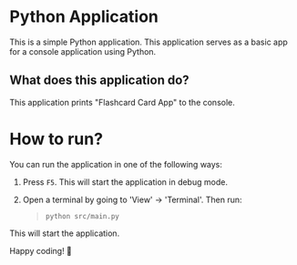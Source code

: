 Python Application
======================
This is a simple Python application. This application serves as a basic app for a console application using Python.

What does this application do?
-------------------------------
This application prints "Flashcard Card App" to the console.

# How to run?
You can run the application in one of the following ways:

1. Press `F5`. This will start the application in debug mode.

2. Open a terminal by going to 'View' -> 'Terminal'. Then run:
    > `python src/main.py`

This will start the application.

Happy coding! 🙂